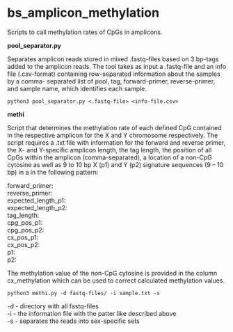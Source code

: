 # bs_amplicon_methylation

Scripts to call methylation rates of CpGs in amplicons. 

**pool_separator.py** 

Separates amplicon reads stored in mixed .fastq-files based on 3 bp-tags added 
to the amplicon reads. The tool takes as input a .fastq-file and an info file 
(.csv-format) containing row-separated information about the samples by a comma-
separated list of pool, tag, forward-primer, reverse-primer, and sample name,
which identifies each sample.

```
python3 pool_separator.py <.fastq-file> <info-file.csv>
```

**methi**

Script that determines the methylation rate of each defined CpG contained in the
respective amplicon for the X and Y chromosome respectively. The script requires 
a .txt file with information for the forward and reverse primer, the X- and 
Y-specific amplicon length, the tag length, the position of all CpGs within 
the amplicon (comma-separated), a location of a non-CpG cytosine as well as 9
to 10 bp X (p1) and Y (p2) signature sequences (9 – 10 bp) in a in the 
following pattern:

forward_primer:<br/>
reverse_primer:<br/>
expected_length_p1:<br/>
expected_length_p2:<br/>
tag_length:<br/>
cpg_pos_p1:<br/>
cpg_pos_p2:<br/>
cx_pos_p1:<br/>
cx_pos_p2:<br/>
p1:<br/>
p2:<br/>

The methylation value of the non-CpG cytosine is provided in the 
column cx_methylation which can be used to correct calculated methylation 
values.

```
python3 methi.py -d fastq-files/ -i sample.txt -s
```

-d - directory with all fastq-files<br/>
-i - the information file with the patter like described above<br/>
-s - separates the reads into sex-specific sets<br/>
